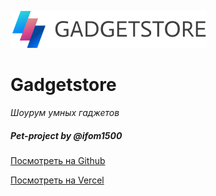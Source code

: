 ![Gadgetstore](https://raw.githubusercontent.com/ifom1500/gadgetstore/master/source/img/content/Gadgetstore.png?token=ASN4HWRZLPCNJBCCWQIURD3BIOUJW)
# Gadgetstore
*Шоурум умных гаджетов*

##### Pet-project by @ifom1500

[Посмотреть на Github](https://github.com/ifom1500/gadgetstore)

[Посмотреть на Vercel](https://gadgetstore.vercel.app)
